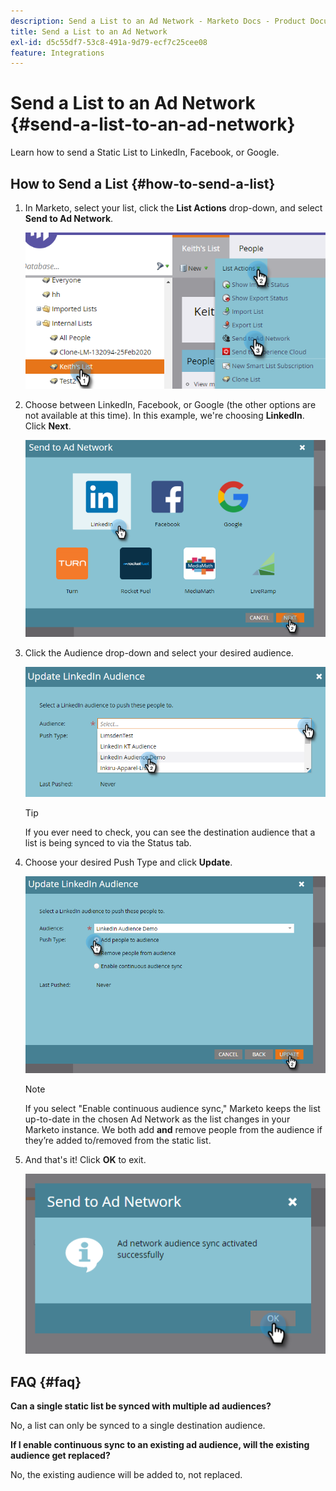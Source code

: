 ```yaml
---
description: Send a List to an Ad Network - Marketo Docs - Product Documentation
title: Send a List to an Ad Network
exl-id: d5c55df7-53c8-491a-9d79-ecf7c25cee08
feature: Integrations
---
```

# Send a List to an Ad Network {#send-a-list-to-an-ad-network}

Learn how to send a Static List to LinkedIn, Facebook, or Google.

## How to Send a List {#how-to-send-a-list}

1. In Marketo, select your list, click the **List Actions** drop-down, and select **Send to Ad Network**.

   ![](assets/send-a-list-to-an-ad-network-1.png)

1. Choose between LinkedIn, Facebook, or Google (the other options are not available at this time). In this example, we're choosing **LinkedIn**. Click **Next**.

   ![](assets/send-a-list-to-an-ad-network-2.png)

1. Click the Audience drop-down and select your desired audience.

   ![](assets/send-a-list-to-an-ad-network-3.png)

   >[!TIP]
   >
   >If you ever need to check, you can see the destination audience that a list is being synced to via the Status tab.

1. Choose your desired Push Type and click **Update**.

   ![](assets/send-a-list-to-an-ad-network-4.png)

   >[!NOTE]
   >
   >If you select "Enable continuous audience sync," Marketo keeps the list up-to-date in the chosen Ad Network as the list changes in your Marketo instance. We both add **and** remove people from the audience if they’re added to/removed from the static list.

1. And that's it! Click **OK** to exit.

   ![](assets/send-a-list-to-an-ad-network-5.png)

## FAQ {#faq}

**Can a single static list be synced with multiple ad audiences?**

No, a list can only be synced to a single destination audience.

**If I enable continuous sync to an existing ad audience, will the existing audience get replaced?**

No, the existing audience will be added to, not replaced.
